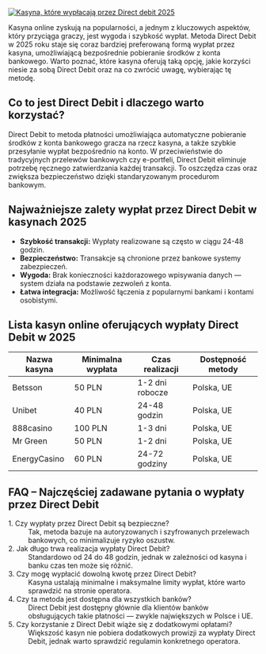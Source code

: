 [![Kasyna, które wypłacają przez Direct debit 2025](https://123-caf.pages.dev/gitsignup.png)](https://vrmoo.ru/Bt82HjjY)

<p>Kasyna online zyskują na popularności, a jednym z kluczowych aspektów, który przyciąga graczy, jest wygoda i szybkość wypłat. Metoda Direct Debit w 2025 roku staje się coraz bardziej preferowaną formą wypłat przez kasyna, umożliwiającą bezpośrednie pobieranie środków z konta bankowego. Warto poznać, które kasyna oferują taką opcję, jakie korzyści niesie za sobą Direct Debit oraz na co zwrócić uwagę, wybierając tę metodę.</p>  <h2>Co to jest Direct Debit i dlaczego warto korzystać?</h2> <p>Direct Debit to metoda płatności umożliwiająca automatyczne pobieranie środków z konta bankowego gracza na rzecz kasyna, a także szybkie przesyłanie wypłat bezpośrednio na konto. W przeciwieństwie do tradycyjnych przelewów bankowych czy e-portfeli, Direct Debit eliminuje potrzebę ręcznego zatwierdzania każdej transakcji. To oszczędza czas oraz zwiększa bezpieczeństwo dzięki standaryzowanym procedurom bankowym.</p>  <h2>Najważniejsze zalety wypłat przez Direct Debit w kasynach 2025</h2> <ul>   <li><strong>Szybkość transakcji:</strong> Wypłaty realizowane są często w ciągu 24-48 godzin.</li>   <li><strong>Bezpieczeństwo:</strong> Transakcje są chronione przez bankowe systemy zabezpieczeń.</li>   <li><strong>Wygoda:</strong> Brak konieczności każdorazowego wpisywania danych — system działa na podstawie zezwoleń z konta.</li>   <li><strong>Łatwa integracja:</strong> Możliwość łączenia z popularnymi bankami i kontami osobistymi.</li> </ul>  <h2>Lista kasyn online oferujących wypłaty Direct Debit w 2025</h2> <table>   <thead>     <tr>       <th>Nazwa kasyna</th>       <th>Minimalna wypłata</th>       <th>Czas realizacji</th>       <th>Dostępność metody</th>     </tr>   </thead>   <tbody>     <tr>       <td>Betsson</td>       <td>50 PLN</td>       <td>1-2 dni robocze</td>       <td>Polska, UE</td>     </tr>     <tr>       <td>Unibet</td>       <td>40 PLN</td>       <td>24-48 godzin</td>       <td>Polska, UE</td>     </tr>     <tr>       <td>888casino</td>       <td>100 PLN</td>       <td>1-3 dni</td>       <td>Polska, UE</td>     </tr>     <tr>       <td>Mr Green</td>       <td>50 PLN</td>       <td>1-2 dni</td>       <td>Polska, UE</td>     </tr>     <tr>       <td>EnergyCasino</td>       <td>60 PLN</td>       <td>24-72 godziny</td>       <td>Polska, UE</td>     </tr>   </tbody> </table>  <h2>FAQ – Najczęściej zadawane pytania o wypłaty przez Direct Debit</h2> <dl>   <dt>1. Czy wypłaty przez Direct Debit są bezpieczne?</dt>   <dd>Tak, metoda bazuje na autoryzowanych i szyfrowanych przelewach bankowych, co minimalizuje ryzyko oszustw.</dd>    <dt>2. Jak długo trwa realizacja wypłaty Direct Debit?</dt>   <dd>Standardowo od 24 do 48 godzin, jednak w zależności od kasyna i banku czas ten może się różnić.</dd>    <dt>3. Czy mogę wypłacić dowolną kwotę przez Direct Debit?</dt>   <dd>Kasyna ustalają minimalne i maksymalne limity wypłat, które warto sprawdzić na stronie operatora.</dd>    <dt>4. Czy ta metoda jest dostępna dla wszystkich banków?</dt>   <dd>Direct Debit jest dostępny głównie dla klientów banków obsługujących takie płatności — zwykle największych w Polsce i UE.</dd>    <dt>5. Czy korzystanie z Direct Debit wiąże się z dodatkowymi opłatami?</dt>   <dd>Większość kasyn nie pobiera dodatkowych prowizji za wypłaty Direct Debit, jednak warto sprawdzić regulamin konkretnego operatora.</dd> </dl>